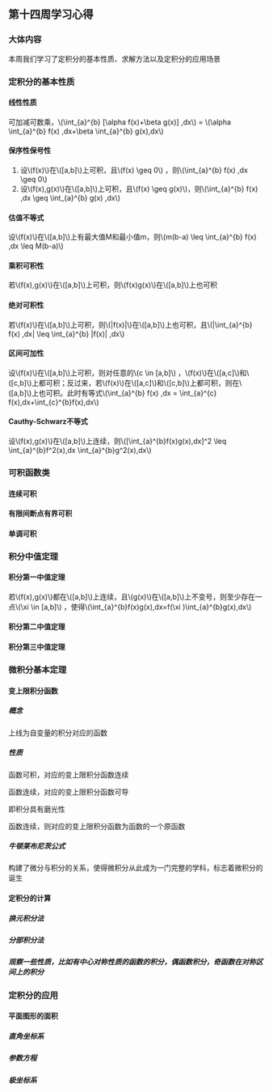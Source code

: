 ## 第十四周学习心得

### 大体内容

本周我们学习了定积分的基本性质、求解方法以及定积分的应用场景

### 定积分的基本性质

#### 线性性质

可加减可数乘，\\\(\int_{a}^{b} [\alpha f(x)+\beta g(x)]  \,dx\\\) = \\\(\alpha \int_{a}^{b} f(x) \,dx+\beta \int_{a}^{b} g(x)\,dx\\\) 

#### 保序性保号性

1. 设\\\(f(x)\\\)在\\\([a,b]\\\)上可积，且\\\(f(x) \geq 0\\\) ，则\\\(\int_{a}^{b} f(x) \,dx \geq 0\\\)
2. 设\\\(f(x),g(x)\\\)在\\\([a,b]\\\)上可积，且\\\(f(x) \geq g(x)\\\)，则\\\(\int_{a}^{b} f(x) \,dx \geq \int_{a}^{b} g(x) \,dx\\\) 

#### 估值不等式

设\\\(f(x)\\\)在\\\([a,b]\\\)上有最大值M和最小值m，则\\\(m(b-a) \leq \int_{a}^{b} f(x) \,dx \leq M(b-a)\\\) 

#### 乘积可积性

若\\\(f(x),g(x)\\\)在\\\([a,b]\\\)上可积，则\\\(f(x)g(x)\\\)在\\\([a,b]\\\)上也可积

#### 绝对可积性

若\\\(f(x)\\\)在\\\([a,b]\\\)上可积，则\\\(|f(x)|\\\)在\\\([a,b]\\\)上也可积，且\\\(|\int_{a}^{b} f(x) \,dx| \leq \int_{a}^{b} |f(x)| \,dx\\\) 

#### 区间可加性

设\\\(f(x)\\\)在\\\([a,b]\\\)上可积，则对任意的\\\(c \in [a,b]\\\) ，\\\(f(x)\\\)在\\\([a,c]\\\)和\\\([c,b]\\\)上都可积；反过来，若\\\(f(x)\\\)在\\\([a,c]\\\)和\\\([c,b]\\\)上都可积，则在\\\([a,b]\\\)上也可积。此时有等式\\\(\int_{a}^{b} f(x) \,dx = \int_{a}^{c} f(x)\,dx+\int_{c}^{b}f(x)\,dx\\\) 

#### Cauthy-Schwarz不等式

设\\\(f(x),g(x)\\\)在\\\([a,b]\\\)上连续，则\\\([\int_{a}^{b}f(x)g(x)\,dx]^2 \leq \int_{a}^{b}f^2(x)\,dx \int_{a}^{b}g^2(x)\,dx\\\) 

### 可积函数类

#### 连续可积

#### 有限间断点有界可积

#### 单调可积

### 积分中值定理

#### 积分第一中值定理

若\\\(f(x),g(x)\\\)都在\\\([a,b]\\\)上连续，且\\\(g(x)\\\)在\\\([a,b]\\\)上不变号，则至少存在一点\\\(\xi \in [a,b]\\\) ，使得\\\(\int_{a}^{b}f(x)g(x)\,dx=f(\xi )\int_{a}^{b}g(x)\,dx\\\) 

#### 积分第二中值定理

#### 积分第三中值定理

### 微积分基本定理

#### 变上限积分函数

##### 概念

上线为自变量的积分对应的函数

##### 性质

函数可积，对应的变上限积分函数连续

函数连续，对应的变上限积分函数可导

即积分具有磨光性

函数连续，则对应的变上限积分函数为函数的一个原函数

##### 牛顿莱布尼茨公式

构建了微分与积分的关系，使得微积分从此成为一门完整的学科，标志着微积分的诞生

#### 定积分的计算

##### 换元积分法

##### 分部积分法

##### 观察一些性质，比如有中心对称性质的函数的积分，偶函数积分，奇函数在对称区间上的积分

### 定积分的应用

#### 平面图形的面积

##### 直角坐标系

##### 参数方程

##### 极坐标系